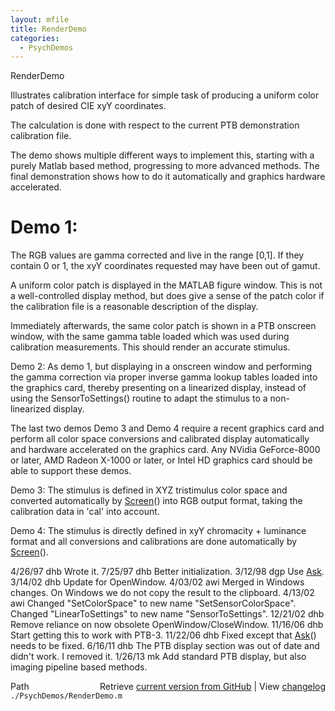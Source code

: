```yaml
---
layout: mfile
title: RenderDemo
categories:
  - PsychDemos
---
```


 RenderDemo

 Illustrates calibration interface for simple task of producing a uniform
 color patch of desired CIE xyY coordinates.

 The calculation is done with respect to the current PTB demonstration
 calibration file.

 The demo shows multiple different ways to implement this, starting with a
 purely Matlab based method, progressing to more advanced methods. The
 final demonstration shows how to do it automatically and graphics
 hardware accelerated.

#  Demo 1:

 The RGB values are gamma corrected and live in the range \[0,1\].  If they
 contain 0 or 1, the xyY coordinates requested may have been out of gamut.

 A uniform color patch is displayed in the MATLAB figure window. This is
 not a well\-controlled display method, but does give a sense of the patch
 color if the calibration file is a reasonable description of the display.

 Immediately afterwards, the same color patch is shown in a PTB onscreen
 window, with the same gamma table loaded which was used during
 calibration measurements. This should render an accurate stimulus.

 Demo 2: As demo 1, but displaying in a onscreen window and performing the
 gamma correction via proper inverse gamma lookup tables loaded into the
 graphics card, thereby presenting on a linearized display, instead of
 using the SensorToSettings\(\) routine to adapt the stimulus to a
 non\-linearized display.

 The last two demos Demo 3 and Demo 4 require a recent graphics card and
 perform all color space conversions and calibrated display automatically
 and hardware accelerated on the graphics card. Any NVidia GeForce\-8000 or
 later, AMD Radeon X\-1000 or later, or Intel HD graphics card should be
 able to support these demos.

 Demo 3: The stimulus is defined in XYZ tristimulus color space and
 converted automatically by [Screen](/docs/Screen)\(\) into RGB output format, taking the
 calibration data in 'cal' into account.

 Demo 4: The stimulus is directly defined in xyY chromacity \+ luminance
 format and all conversions and calibrations are done automatically by
 [Screen](/docs/Screen)\(\).

 4/26/97  dhb  Wrote it.
 7/25/97  dhb  Better initialization.
 3/12/98  dgp  Use [Ask](/docs/Ask).
 3/14/02  dhb  Update for OpenWindow.
 4/03/02  awi  Merged in Windows changes.  On Windows we do not copy the result to the clipboard.
 4/13/02  awi   Changed "SetColorSpace" to new name "SetSensorColorSpace".
                Changed "LinearToSettings" to new name "SensorToSettings".
 12/21/02 dhb  Remove reliance on now obsolete OpenWindow/CloseWindow.
 11/16/06 dhb  Start getting this to work with PTB\-3.
 11/22/06 dhb  Fixed except that [Ask](/docs/Ask)\(\) needs to be fixed.
 6/16/11  dhb  The PTB display section was out of date and didn't work.  I removed it.
 1/26/13  mk   Add standard PTB display, but also imaging pipeline based methods.


<div class="code_header" style="text-align:right;">
  <span style="float:left;">Path&nbsp;&nbsp;</span> <span class="counter">Retrieve <a href=
  "https://raw.github.com/Psychtoolbox-3/Psychtoolbox-3/beta/./PsychDemos/RenderDemo.m">current version from GitHub</a> | View <a href=
  "https://github.com/Psychtoolbox-3/Psychtoolbox-3/commits/beta/./PsychDemos/RenderDemo.m">changelog</a></span>
</div>
<div class="code">
  <code>./PsychDemos/RenderDemo.m</code>
</div>

